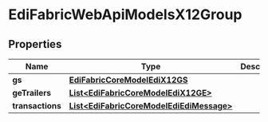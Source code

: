 
# EdiFabricWebApiModelsX12Group

## Properties
Name | Type | Description | Notes
------------ | ------------- | ------------- | -------------
**gs** | [**EdiFabricCoreModelEdiX12GS**](EdiFabricCoreModelEdiX12GS.md) |  |  [optional]
**geTrailers** | [**List&lt;EdiFabricCoreModelEdiX12GE&gt;**](EdiFabricCoreModelEdiX12GE.md) |  |  [optional]
**transactions** | [**List&lt;EdiFabricCoreModelEdiEdiMessage&gt;**](EdiFabricCoreModelEdiEdiMessage.md) |  |  [optional]



